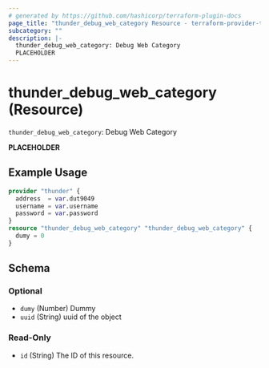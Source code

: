 ```yaml
---
# generated by https://github.com/hashicorp/terraform-plugin-docs
page_title: "thunder_debug_web_category Resource - terraform-provider-thunder"
subcategory: ""
description: |-
  thunder_debug_web_category: Debug Web Category
  PLACEHOLDER
---
```


# thunder_debug_web_category (Resource)

`thunder_debug_web_category`: Debug Web Category

__PLACEHOLDER__

## Example Usage

```terraform
provider "thunder" {
  address  = var.dut9049
  username = var.username
  password = var.password
}
resource "thunder_debug_web_category" "thunder_debug_web_category" {
  dumy = 0
}
```

<!-- schema generated by tfplugindocs -->
## Schema

### Optional

- `dumy` (Number) Dummy
- `uuid` (String) uuid of the object

### Read-Only

- `id` (String) The ID of this resource.


